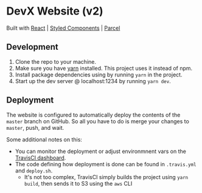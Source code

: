 # DevX Website (v2)

Built with
[React](https://reactjs.org/) | [Styled Components](https://styled-components.com) | [Parcel](https://parceljs.org/)

## Development

1. Clone the repo to your machine.
2. Make sure you have [yarn](https://yarnpkg.com/en/) installed. This project uses it instead of npm.
3. Install package dependencies using by running `yarn` in the project.
4. Start up the dev server @ localhost:1234 by running `yarn dev`.

## Deployment

The website is configured to automatically deploy the contents of the `master` branch on GitHub. So all you have to do is merge your changes to `master`, push, and wait.

Some additional notes on this:

* You can monitor the deployment or adjust environmnent vars on the [TravisCI dashboard](https://travis-ci.com/ucladevx/website-v2).
* The code defining how deployment is done can be found in `.travis.yml` and `deploy.sh`.
  * It's not too complex, TravisCI simply builds the project using `yarn build`, then sends it to S3 using the `aws` CLI